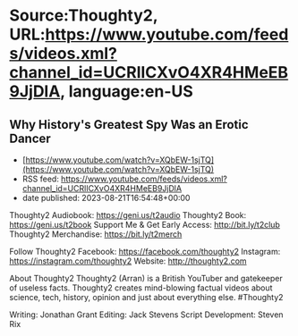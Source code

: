 # Source:Thoughty2, URL:https://www.youtube.com/feeds/videos.xml?channel_id=UCRlICXvO4XR4HMeEB9JjDlA, language:en-US

## Why History's Greatest Spy Was an Erotic Dancer
 - [https://www.youtube.com/watch?v=XQbEW-1sjTQ](https://www.youtube.com/watch?v=XQbEW-1sjTQ)
 - RSS feed: https://www.youtube.com/feeds/videos.xml?channel_id=UCRlICXvO4XR4HMeEB9JjDlA
 - date published: 2023-08-21T16:54:48+00:00

Thoughty2 Audiobook: https://geni.us/t2audio
Thoughty2 Book: https://geni.us/t2book
Support Me & Get Early Access: http://bit.ly/t2club
Thoughty2 Merchandise: https://bit.ly/t2merch

Follow Thoughty2
Facebook: https://facebook.com/thoughty2
Instagram: https://instagram.com/thoughty2
Website: http://thoughty2.com

About Thoughty2
Thoughty2 (Arran) is a British YouTuber and gatekeeper of useless facts. Thoughty2 creates mind-blowing factual videos about science, tech, history, opinion and just about everything else.
#Thoughty2

Writing: Jonathan Grant
Editing: Jack Stevens
Script Development: Steven Rix

